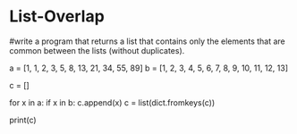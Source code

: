 # List-Overlap
#write a program that returns a list that contains only the elements that are common between the lists (without duplicates). 


a = [1, 1, 2, 3, 5, 8, 13, 21, 34, 55, 89]
b = [1, 2, 3, 4, 5, 6, 7, 8, 9, 10, 11, 12, 13]

c = []


for x in a:
    if x in b:
        c.append(x)
        c = list(dict.fromkeys(c))

print(c)
